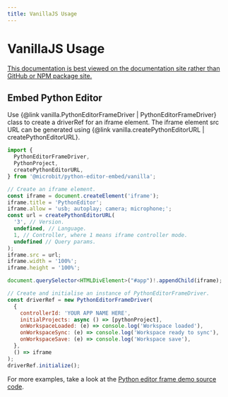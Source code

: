 ```yaml
---
title: VanillaJS Usage
---
```


# VanillaJS Usage

<a href="https://microbit-foundation.github.io/python-editor-embed/" class="typedoc-ignore">This documentation is best viewed on the documentation site rather than GitHub or NPM package site.</a>

## Embed Python Editor

Use {@link vanilla.PythonEditorFrameDriver | PythonEditorFrameDriver} class to create a driverRef for an iframe element. The iframe element src URL can be generated using {@link vanilla.createPythonEditorURL | createPythonEditorURL}.

```js
import {
  PythonEditorFrameDriver,
  PythonProject,
  createPythonEditorURL,
} from '@microbit/python-editor-embed/vanilla';

// Create an iframe element.
const iframe = document.createElement('iframe');
iframe.title = 'PythonEditor';
iframe.allow = 'usb; autoplay; camera; microphone;';
const url = createPythonEditorURL(
  '3', // Version.
  undefined, // Language.
  1, // Controller, where 1 means iframe controller mode.
  undefined // Query params.
);
iframe.src = url;
iframe.width = '100%';
iframe.height = '100%';

document.querySelector<HTMLDivElement>("#app")!.appendChild(iframe);

// Create and initialise an instance of PythonEditorFrameDriver.
const driverRef = new PythonEditorFrameDriver(
  {
    controllerId: 'YOUR APP NAME HERE',
    initialProjects: async () => [pythonProject],
    onWorkspaceLoaded: (e) => console.log('Workspace loaded'),
    onWorkspaceSync: (e) => console.log('Workspace ready to sync'),
    onWorkspaceSave: (e) => console.log('Workspace save'),
  },
  () => iframe
);
driverRef.initialize();
```

For more examples, take a look at the [Python editor frame demo source code](../src/stories/vanilla/python-editor-frame-driver.stories.tsx).
